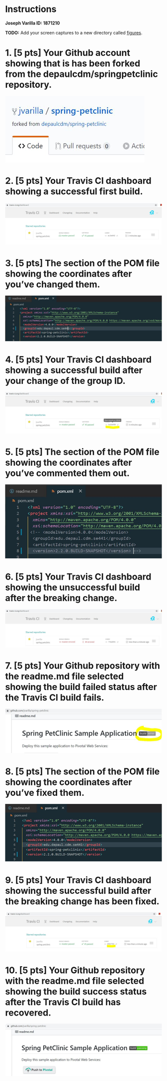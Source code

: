 # Instructions
**Joseph Varilla ID: 1871210**

**TODO:** Add your screen captures to a new directory called [figures](figures).

# 1. [5 pts] Your Github account showing that is has been forked from the depaulcdm/springpetclinic repository.
![Your Github account showing that is has been forked from the depaulcdm/springpetclinic repository. ](figures/1_forked.jpg)

# 2. [5 pts] Your Travis CI dashboard showing a successful first build. 
![Screen Capture #2: Your Travis CI dashboard showing a successful first build. ](figures/2_first_successful_build.jpg)

# 3. [5 pts] The section of the POM file showing the coordinates after you’ve changed them. 
![Screen Capture #3: The section of the POM file showing the coordinates after you’ve changed them. ](figures/3_updated_pom.jpg)

# 4. [5 pts]  Your Travis CI dashboard showing a successful build after your change of the group ID.
![Screen Capture #4:  Your Travis CI dashboard showing a successful build after your change of the group ID.](figures/4_second_succesful_build_after_changing_group_id.jpg)

# 5. [5 pts]  The section of the POM file showing the coordinates after you’ve commented them out.
![Screen Capture #5:  The section of the POM file showing the coordinates after you’ve commented them out.](figures/5_commented_out_coords_in_pom.jpg)

# 6. [5 pts]   Your Travis CI dashboard showing the unsuccessful build after the breaking change.
![Screen Capture #6:   Your Travis CI dashboard showing the unsuccessful build after the breaking change.](figures/6_unsuccessful_build_after_commenting_out_coords.jpg)

# 7. [5 pts] Your Github repository with the readme.md file selected showing the build failed status after the Travis CI build fails.
![Screen Capture #7:  Your Github repository with the readme.md file selected showing the build failed status after the Travis CI build fails. ](figures/7_failed_status_on_readme.jpg)

# 8. [5 pts] The section of the POM file showing the coordinates after you’ve fixed them. 
![Screen Capture #8: The section of the POM file showing the coordinates after you’ve fixed them. ](figures/8_fixed_pom_coords.jpg)

# 9. [5 pts]  Your Travis CI dashboard showing the successful build after the breaking change has been fixed. 
![Screen Capture #9: Your Travis CI dashboard showing the successful build after the breaking change has been fixed. ](figures/9_successful_build_after_fixing_changes.jpg)

# 10. [5 pts] Your Github repository with the readme.md file selected showing the build success status after the Travis CI build has recovered.
![Screen Capture #10: Your Github repository with the readme.md file selected showing the build success status after the Travis CI build has recovered.](figures/10_successful_build_status_recovered.jpg)